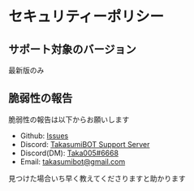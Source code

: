# セキュリティーポリシー

## サポート対象のバージョン

最新版のみ

## 脆弱性の報告

脆弱性の報告は以下からお願いします

- Github: [Issues](https://github.com/Taka005/TakasumiBOT/issues)
- Discord: [TakasumiBOT Support Server](https://discord.gg/NEesRdGQwD)
- Discord(DM): [Taka005#6668](https://discord.com/users/790489873957781536)
- Email: [takasumibot@gmail.com](mailto:takasumibot@gmail.com)

見つけた場合いち早く教えてくださりますと助かります

